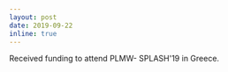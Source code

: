 ```yaml
---
layout: post
date: 2019-09-22
inline: true
---
```


Received funding to attend PLMW- SPLASH'19 in Greece. 
